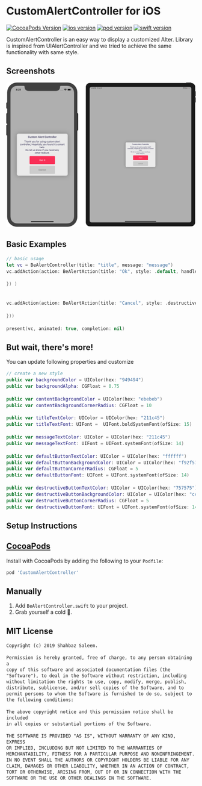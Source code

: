 CustomAlertController for iOS
=============

[![CocoaPods Version](https://img.shields.io/github/license/shahbazsaleem01/CustomAlertController.svg)](https://cocoapods.org/pods/CustomAlertController)
[![ios version](https://img.shields.io/badge/ios-11.0-green.svg)](https://cocoapods.org/pods/CustomAlertController)
[![pod version](https://img.shields.io/badge/pod-1.0.7-yellowgreen.svg)](https://cocoapods.org/pods/CustomAlertController)
[![swift version](https://img.shields.io/badge/swift-5.0-orange.svg)](https://cocoapods.org/pods/CustomAlertController)

CustomAlertController is an easy way to display a customized Alter. Library is inspired from UIAlertController and we tried to achieve the same functionality with same style.

Screenshots
---------
![Screenshots](https://github.com/shahbazsaleem01/CustomAlertController/blob/master/Screenshot.png)

Basic Examples
---------
```swift
// basic usage
let vc = BeAlertController(title: "title", message: "message")
vc.addAction(action: BeAlertAction(title: "Ok", style: .default, handler: { (action) in

}) )


vc.addAction(action: BeAlertAction(title: "Cancel", style: .destructive, handler: { (action) in

}))

present(vc, animated: true, completion: nil)
```

But wait, there's more!
---------
You can update following properties and customize

```swift
// create a new style
public var backgroundColor = UIColor(hex: "949494")
public var backgroundAlpha: CGFloat = 0.75

public var contentBackgroundColor = UIColor(hex: "ebebeb")
public var contentBackgroundCornerRadius: CGFloat = 10

public var titleTextColor: UIColor = UIColor(hex: "211c45")
public var titleTextFont: UIFont =  UIFont.boldSystemFont(ofSize: 15)

public var messageTextColor: UIColor = UIColor(hex: "211c45")
public var messageTextFont: UIFont = UIFont.systemFont(ofSize: 14)

public var defaultButtonTextColor: UIColor = UIColor(hex: "ffffff")
public var defaultButtonBackgroundColor: UIColor = UIColor(hex: "f92f57")
public var defaultButtonCornerRadius: CGFloat = 5
public var defaultButtonFont: UIFont = UIFont.systemFont(ofSize: 14)

public var destructiveButtonTextColor: UIColor = UIColor(hex: "757575")
public var destructiveButtonBackgroundColor: UIColor = UIColor(hex: "cccccc")
public var destructiveButtonCornerRadius: CGFloat = 5
public var destructiveButtonFont: UIFont = UIFont.systemFont(ofSize: 14)
```

Setup Instructions
------------------

[CocoaPods](https://cocoapods.org/pods/CustomAlertController)
------------------

Install with CocoaPods by adding the following to your `Podfile`:
```ruby
pod 'CustomAlertController'
```

Manually
--------

1. Add `BeAlertController.swift` to your project.
2. Grab yourself a cold 🍺.

MIT License
-----------
    Copyright (c) 2019 Shahbaz Saleem.

    Permission is hereby granted, free of charge, to any person obtaining a
    copy of this software and associated documentation files (the
    "Software"), to deal in the Software without restriction, including
    without limitation the rights to use, copy, modify, merge, publish,
    distribute, sublicense, and/or sell copies of the Software, and to
    permit persons to whom the Software is furnished to do so, subject to
    the following conditions:

    The above copyright notice and this permission notice shall be included
    in all copies or substantial portions of the Software.

    THE SOFTWARE IS PROVIDED "AS IS", WITHOUT WARRANTY OF ANY KIND, EXPRESS
    OR IMPLIED, INCLUDING BUT NOT LIMITED TO THE WARRANTIES OF
    MERCHANTABILITY, FITNESS FOR A PARTICULAR PURPOSE AND NONINFRINGEMENT.
    IN NO EVENT SHALL THE AUTHORS OR COPYRIGHT HOLDERS BE LIABLE FOR ANY
    CLAIM, DAMAGES OR OTHER LIABILITY, WHETHER IN AN ACTION OF CONTRACT,
    TORT OR OTHERWISE, ARISING FROM, OUT OF OR IN CONNECTION WITH THE
    SOFTWARE OR THE USE OR OTHER DEALINGS IN THE SOFTWARE.
